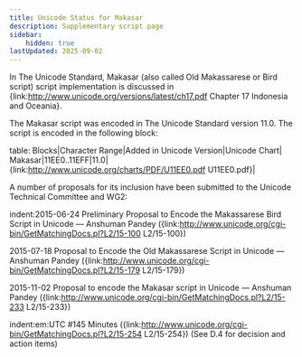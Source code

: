 ```yaml
---
title: Unicode Status for Makasar
description: Supplementary script page
sidebar:
    hidden: true
lastUpdated: 2025-09-02
---
```


In The Unicode Standard, Makasar (also called Old Makassarese or Bird script) script implementation is discussed in {link:http://www.unicode.org/versions/latest/ch17.pdf Chapter 17 Indonesia and Oceania}.

[comment]: # (end of intro)

[comment]: # (start of blocks)

The Makasar  script was encoded in The Unicode Standard version 11.0. The script is encoded in the following block:

table:
Blocks|Character Range|Added in Unicode Version|Unicode Chart|
Makasar|11EE0..11EFF|11.0|{link:http://www.unicode.org/charts/PDF/U11EE0.pdf U11EE0.pdf}|

[comment]: # (end of blocks)

[comment]: # (start of chars)



[comment]: # (end of chars)

[comment]: # (start of rest)

A number of proposals for its inclusion have been submitted to the Unicode Technical Committee and WG2:

indent:2015-06-24 Preliminary Proposal to Encode the Makassarese Bird Script in Unicode — Anshuman Pandey ({link:http://www.unicode.org/cgi-bin/GetMatchingDocs.pl?L2/15-100 L2/15-100})

2015-07-18 Proposal to Encode the Old Makassarese Script in Unicode — Anshuman Pandey ({link:http://www.unicode.org/cgi-bin/GetMatchingDocs.pl?L2/15-179 L2/15-179})

2015-11-02 Proposal to encode the Makasar script in Unicode — Anshuman Pandey ({link:http://www.unicode.org/cgi-bin/GetMatchingDocs.pl?L2/15-233 L2/15-233})

indent:em:UTC #145 Minutes ({link:http://www.unicode.org/cgi-bin/GetMatchingDocs.pl?L2/15-254 L2/15-254}) (See D.4 for decision and action items)
